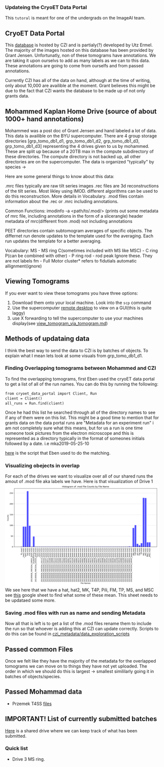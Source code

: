 ### Updateing the CryoET Data Portal

This `tutoral` is meant for one of the undergrads on the ImageAI team.

## CryoET Data Portal
This [database](https://cryoetdataportal.czscience.com/) is hosted by CZI and is partialy(?) developed by Utz Ermel. The majority of the images hosted on this database has been provided by Grant Jensen. Unfortunatly, non of these tomograms have annotations. We are taking it upon ourselvs to add as many labels as we can to this data. These annotations are going to come from ourselfs and from passed annotations.

Currently CZI has all of the data on hand, although at the time of writing, only about 10,000 are availible at the moment. Grant believes this might be due to the fact that CZI wants the database to be made up of not only grants data.

## Mohammed Kaplan Home Drive (source of about 1000+ hand annotations)
Mohammed was a post doc of Grant Jensen and hand labeled a lot of data. This data is availible on the BYU supercomputer. There are 4 group storage directories [grp_tomo_db1_d1, grp_tomo_db1_d2, grp_tomo_db1_d3, grp_tomo_db1_d3] representing the 4 drives given to us by mohammed. These are split up because of a 20TB max in the compute subdirectory of these directories. The compute directory is not backed up, all other directories are on the supercomputer. The data is organized "typically" by species -> 


Here are some general things to know about this data:

.mrc files typically are raw tilt series images
.rec files are 3d reconstructions of the tilt series. Most likley using IMOD. different algorithms can be used to do this reconstruction. More details in Vocabulary.
.mod files contain information about the .rec or .mrc including annotations.

Common Functions:
imodinfo -a <path/to/.mod/> (prints out some metadata of mrc file, including annotations in the form of a slicerangle)
header <path to mrc> metadata of mrc(different from .mod) not including annotations

PEET directories contain subtomogram averages of specific objects. The
differnet run denote updates to the template used for the averaging. Each run
updates the template for a better averaging.

Vocabulary:
MS - MS ring
C(sometimes included with MS like MSC) - C ring
P(can be combined with other) - P ring
rod - rod
peak Ignore these. They are not labels
fm - Full Motor
cluster* refers to fidutials automatic allignment(ignore)

## Viewing Tomograms

If you ever want to view these tomograms you have three options:
1. Download them onto your local machine. Look into the `scp` command
2. Use the supercomputer [remote desktop](https://rc.byu.edu/wiki/?id=Remote+Desktop) to view on a GUI(this is quite laggy)
3. use X forwarding to tell the supercomputer to use your machines display(see [view_tomogram_via_tomogram.md]())

## Methods of updataing data
I think the best way to send the data to CZI is by batches of objects. To explain what I mean lets look at some visuals from grp_tomo_db1_d1. 

### Finding Overlapping tomograms between Mohammed and CZI
To find the overlapping tomograms, first Eben used the cryoET data portal to get a list of all of the run names.
You can do this by running the following:
```
from cryoet_data_portal import Client, Run
client = Client()
all_runs = Run.find(client)
```
Once he had this list he searched through all of the directory names to see if any of them were on this list. This might be a good time to mention that for grants data on the data portal runs are "Metadata for an experiment run" i am not completely sure what this means, but for us a run is one time someone took pictures from the electron microscope and this is represented as a directory typically in the format of someones initials followed by a date. i.e mka2019-05-25-10

[here](https://github.com/byu-biophysics/ImageAI/blob/main/czi_metadata/data_exploration_scripts/search_subdirs.py) is the script that Eben used to do the matching.

### Visualizing obejects in overlap
For each of the drives we want to visualize over all of our shared runs the amout of .mod file aka labels we have. Here is that visualization of Drive 1
![visual](figures/mod_file_histogram_by_name.png)
We see here that we have a hat, hat2, MK, T4P, Pili, FM, TP, MS, and MSC see
[this](https://docs.google.com/spreadsheets/d/1ZpPu6gx_Kr3D95Wj2k2k-nTb4cevR5amsESNbmEY8io/edit?usp=sharing)
google sheet to find what some of these mean. This sheet needs to be updataed
some more. 

### Saving .mod files with run as name and sending Metadata
Now all that is left is to get a list of the .mod files rename them to
include the run so that whoever is adding this at CZI can update correctly.
Scripts to do this can be found in [czi_metadata/data_exploration_scripts](https://github.com/byu-biophysics/ImageAI/tree/main/czi_metadat)

## Passed common Files
Once we felt like they have the majority of the metadata for the overlapped tomograms we can move on to things they have not yet uploaded. The order in which we should do this is largest -> smallest simililarly going it in batches of objects/species.  

## Passed Mohammad data
- Przemek T4SS [files](https://drive.google.com/file/d/1X4RVIaj-OICEC66XNSnzY4UL9XyaULHH/view)


## IMPORTANT! List of currently submitted batches
[Here](https://drive.google.com/drive/folders/1U2ez5aPo6cr30HJ-m5IVmFqwzUnCXwex?usp=sharing) is a shared drive where we can keep track of what has been submitted.

### Quick list
- Drive 3 MS ring. 
